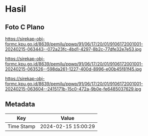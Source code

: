 # Hasil

## Foto C Plano

https://sirekap-obj-formc.kpu.go.id/8639/pemilu/ppwp/91/06/17/20/01/9106172001001-20240215-063443--072a23fc-4bd1-4297-8b2c-77dfe32e7e53.jpg

https://sirekap-obj-formc.kpu.go.id/8639/pemilu/ppwp/91/06/17/20/01/9106172001001-20240215-063526--598da261-1227-400d-8996-e00b45f81f45.jpg

https://sirekap-obj-formc.kpu.go.id/8639/pemilu/ppwp/91/06/17/20/01/9106172001001-20240215-063604--2415171b-15c0-472a-9b0e-fe6485037629.jpg


## Metadata

| Key        | Value               |
| ---------- | ------------------- |
| Time Stamp | 2024-02-15 15:00:29 |



